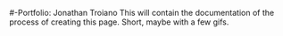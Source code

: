 #-Portfolio: Jonathan Troiano
 This will contain the documentation of the process of creating this page. Short, maybe with a few gifs.
